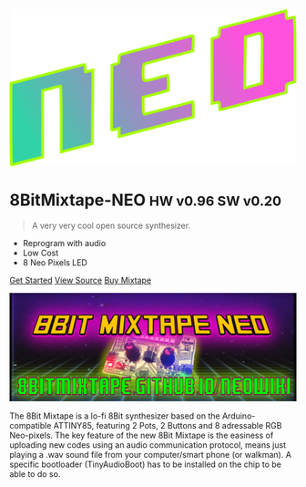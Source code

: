 <!-- _coverpage.md -->

![logo](images/logo/neo_logo.svg)

# 8BitMixtape-NEO <small>HW v0.96 SW v0.20</small>

> A very very cool open source synthesizer.

- Reprogram with audio
- Low Cost
- 8 Neo Pixels LED

[Get Started](Home)
[View Source](https://github.com/8BitMixtape/8Bit-Mixtape-NEO)
[Buy Mixtape](https://www.paypal.com/ch/cgi-bin/webscr?cmd=_flow&SESSION=kOXdxGdqaFeJB73P3HIUKbzukGmCKCGCpmzJ3puWQ4-tJsF1HAqPGgduHbi&dispatch=5885d80a13c0db1f8e263663d3faee8d83a0bf7db316a7beb1b14b43acd04037&rapidsState=Donation__DonationFlow___StateDonationLogin&rapidsStateSignature=627c35860a5e9d792eb914ec196b018128a1388c)

![](images/MixTape_flyer_wide.png)

The 8Bit Mixtape is a lo-fi 8Bit synthesizer based on the Arduino-compatible ATTINY85, featuring 2 Pots, 2 Buttons and 8 adressable RGB Neo-pixels. The key feature of the new 8Bit Mixtape is the easiness of uploading new codes using an audio communication protocol, means just playing a .wav sound file from your computer/smart phone (or walkman). A specific bootloader (TinyAudioBoot) has to be installed on the chip to be able to do so.
